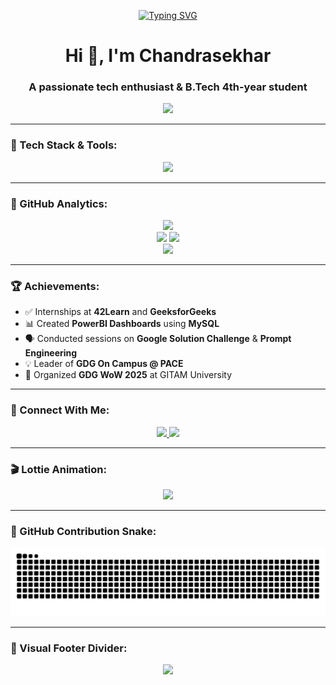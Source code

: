 <p align="center">
  <a href="https://github.com/Chandrasekhar152">
    <img src="https://readme-typing-svg.demolab.com?font=Fira+Code&size=24&pause=1000&center=true&vCenter=true&width=435&lines=Hi+%F0%9F%91%8B%2C+I'm+Chandrasekhar;B.Tech+4th+Year+Student;GDG+Lead+%7C+Tech+Enthusiast;PowerBI+%7C+Python+%7C+Web+Development;Welcome+to+my+GitHub+profile!+%F0%9F%9A%80" alt="Typing SVG" />
  </a>
</p>

<h1 align="center">Hi 👋, I'm Chandrasekhar</h1>
<h3 align="center">A passionate tech enthusiast & B.Tech 4th-year student</h3>

<p align="center">
  <img src="https://komarev.com/ghpvc/?username=Chandrasekhar152&label=Profile+Views&color=blueviolet&style=flat" />
</p>

---

### 🚀 Tech Stack & Tools:

<p align="center">
  <img src="https://skillicons.dev/icons?i=python,c,cpp,html,css,js,bootstrap,mysql,git,github,vscode,figma,postman,matlab,numpy,pandas" />
</p>

---

### 🎯 GitHub Analytics:

<p align="center">
  <img src="https://github-profile-summary-cards.vercel.app/api/cards/profile-details?username=Chandrasekhar152&theme=tokyonight" />
  <br/>
  <img src="https://github-readme-stats.vercel.app/api?username=Chandrasekhar152&show_icons=true&theme=tokyonight" width="48%" />
  <img src="https://github-readme-streak-stats.herokuapp.com/?user=Chandrasekhar152&theme=tokyonight" width="48%" />
  <br/>
  <img src="https://github-readme-stats.vercel.app/api/top-langs/?username=Chandrasekhar152&layout=compact&theme=tokyonight" width="48%" />
</p>

---

### 🏆 Achievements:

- ✅ Internships at **42Learn** and **GeeksforGeeks**
- 📊 Created **PowerBI Dashboards** using **MySQL**
- 🗣️ Conducted sessions on **Google Solution Challenge** & **Prompt Engineering**
- 💡 Leader of **GDG On Campus @ PACE**
- 🎉 Organized **GDG WoW 2025** at GITAM University

---

### 🔗 Connect With Me:

<p align="center">
  <a href="https://www.linkedin.com/in/chandrasekhar152/" target="_blank">
    <img src="https://img.shields.io/badge/LinkedIn-blue?style=for-the-badge&logo=linkedin" />
  </a>
  <a href="https://github.com/Chandrasekhar152" target="_blank">
    <img src="https://img.shields.io/badge/GitHub-black?style=for-the-badge&logo=github" />
  </a>
</p>

---

### 🎬 Lottie Animation:

<p align="center">
  <img src="https://lottie.host/1bc02e67-2fa4-4641-83e7-9a6adbc91642/bkBR4CHmNw.json" width="300px">
</p>

---

### 🐍 GitHub Contribution Snake:

<p align="center">
  <img src="https://raw.githubusercontent.com/Chandrasekhar152/Chandrasekhar152/output/github-contribution-grid-snake.svg" alt="snake animation" />
</p>

---

### 🌊 Visual Footer Divider:

<p align="center">
  <img src="https://capsule-render.vercel.app/api?type=waving&color=gradient&height=100&section=footer"/>
</p>

